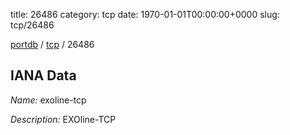 title: 26486
category: tcp
date: 1970-01-01T00:00:00+0000
slug: tcp/26486

[portdb](/) / [tcp](/category/tcp.html) / 26486


## IANA Data

_Name:_ exoline-tcp

_Description:_ EXOline-TCP


